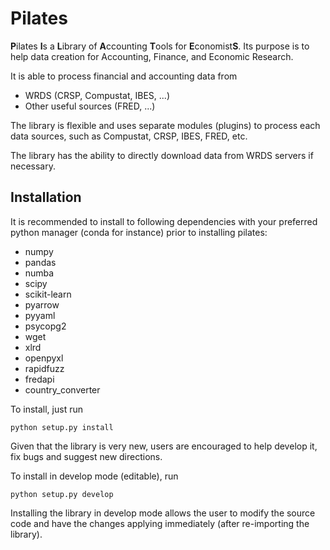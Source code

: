 # Pilates

**P**ilates **I**s a **L**ibrary of **A**ccounting **T**ools for **E**conomist**S**.
Its purpose is to help data creation for Accounting, Finance, and Economic Research.

It is able to process financial and accounting data from
  - WRDS (CRSP, Compustat, IBES, ...)
  - Other useful sources (FRED, ...)

The library is flexible and uses separate modules (plugins) to process each data
sources, such as Compustat, CRSP, IBES, FRED, etc.

The library has the ability to directly download data from WRDS servers if necessary.

## Installation

It is recommended to install to following dependencies with your preferred
python manager (conda for instance) prior to installing pilates:

- numpy
- pandas
- numba
- scipy
- scikit-learn
- pyarrow
- pyyaml
- psycopg2
- wget
- xlrd
- openpyxl
- rapidfuzz
- fredapi
- country_converter



To install, just run
```
python setup.py install
```

Given that the library is very new, users are encouraged to help develop it, fix
bugs and suggest new directions.

To install in develop mode (editable), run
```
python setup.py develop
```

Installing the library in develop mode allows the user to modify the source code
and have the changes applying immediately (after re-importing the library).
